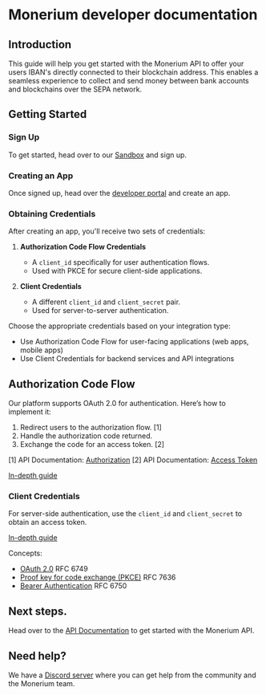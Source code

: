 # Monerium developer documentation

## Introduction

This guide will help you get started with the Monerium API to offer your users IBAN's directly connected to their blockchain address. This enables a seamless experience to collect and send money between bank accounts and blockchains over the SEPA network.

## Getting Started

### Sign Up

To get started, head over to our [Sandbox](https://sandbox.monerium.dev) and sign up.

### Creating an App

Once signed up, head over the [developer portal](https://sandbox.monerium.dev/developers) and create an app.

### Obtaining Credentials

After creating an app, you'll receive two sets of credentials:

1. **Authorization Code Flow Credentials**

   - A `client_id` specifically for user authentication flows.
   - Used with PKCE for secure client-side applications.

2. **Client Credentials**
   - A different `client_id` and `client_secret` pair.
   - Used for server-to-server authentication.

Choose the appropriate credentials based on your integration type:

- Use Authorization Code Flow for user-facing applications (web apps, mobile apps)
- Use Client Credentials for backend services and API integrations

## Authorization Code Flow

Our platform supports OAuth 2.0 for authentication. Here’s how to implement it:

1. Redirect users to the authorization flow. [1]
2. Handle the authorization code returned.
3. Exchange the code for an access token. [2]

[1] API Documentation: [Authorization](https://monerium.dev/api-docs/v2#tag/auth/operation/auth-post)
[2] API Documentation: [Access Token](https://monerium.dev/api-docs/v2#tag/auth/operation/auth-token)

[In-depth guide](./authorization.md)

### Client Credentials

For server-side authentication, use the `client_id` and `client_secret` to obtain an access token.

[In-depth guide](./authorization.md#client-credentials-authorization)

Concepts:

- [OAuth 2.0](https://datatracker.ietf.org/doc/html/rfc6749) RFC 6749
- [Proof key for code exchange (PKCE)](https://www.rfc-editor.org/rfc/rfc7636) RFC 7636
- [Bearer Authentication](https://datatracker.ietf.org/doc/html/rfc6750) RFC 6750

## Next steps.

Head over to the [API Documentation](https://monerium.dev/api-docs/v2#tag/start) to get started with the Monerium API.

## Need help?

We have a [Discord server](https://monerium.com/invite/discord) where you can get help from the community and the Monerium team.

